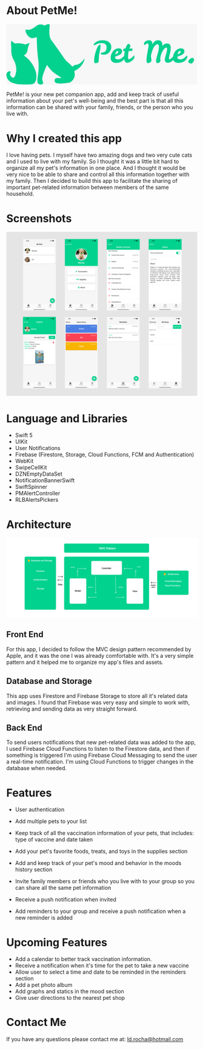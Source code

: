 # About PetMe!

![alt text](https://github.com/RochaLS/PetMeWeb/blob/master/images/petme-brand.JPG "PetMe! brand/logo")


PetMe! is your new pet companion app, add and keep track of useful information about your pet's well-being and the best part is that all this information can be shared with your family, friends, or the person who you live with.

# Why I created this app

I love having pets. I myself have two amazing dogs and two very cute cats and I used to live with my family. So I thought it was a little bit hard to organize all my pet's information in one place. And I thought it would be very nice to be able to share and control all this information together with my family. Then I decided to build this app to facilitate the sharing of important pet-related information between members of the same household.

# Screenshots

![alt text](https://github.com/RochaLS/PetMeWeb/blob/master/images/screenshots.png "UI screenshots")

# Language and Libraries
* Swift 5
* UIKit
* User Notifications
* Firebase (Firestore, Storage, Cloud Functions, FCM and Authentication)
* WebKit
* SwipeCellKit
* DZNEmptyDataSet
* NotificationBannerSwift
* SwiftSpinner
* PMAlertController
* RLBAlertsPickers

# Architecture

![alt text](https://github.com/RochaLS/PetMeWeb/blob/master/images/petme-architecture.png "Architecture ilustration")



## Front End

For this app, I decided to follow the MVC design pattern recommended by Apple, and it was the one I was already comfortable with. It's a very simple pattern and it helped me to organize my app's files and assets.

## Database and Storage

This app uses Firestore and Firebase Storage to store all it's related data and images. I found that Firebase was very easy and simple to work with, retrieving and sending data as very straight forward.

## Back End

To send users notifications that new pet-related data was added to the app, I used Firebase Cloud Functions to listen to the Firestore data, and then if something is triggered I'm using Firebase Cloud Messaging to send the user a real-time notification. I'm using Cloud Functions to trigger changes in the database when needed.

# Features

- User authentication

- Add multiple pets to your list

- Keep track of all the vaccination information of your pets, that includes: type of vaccine and date taken

- Add your pet's favorite foods, treats, and toys in the supplies section

- Add and keep track of your pet's mood and behavior in the moods history section

- Invite family members or friends who you live with to your group so you can share all the same pet information

- Receive a push notification when invited

- Add reminders to your group and receive a push notification when a new reminder is added

# Upcoming Features

* Add a calendar to better track vaccination information.
* Receive a notification when it's time for the pet to take a new vaccine
* Allow user to select a time and date to be reminded in the reminders section
* Add a pet photo album
* Add graphs and statics in the mood section
* Give user directions to the nearest pet shop

# Contact Me

If you have any questions please contact me at: ld.rocha@hotmail.com
